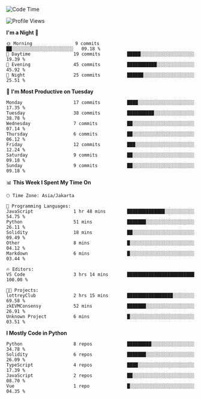 <!--START_SECTION:waka-->
![Code Time](http://img.shields.io/badge/Code%20Time-1%2C451%20hrs%2022%20mins-blue)

![Profile Views](http://img.shields.io/badge/Profile%20Views-0-blue)

**I'm a Night 🦉** 

```text
🌞 Morning                9 commits           ██░░░░░░░░░░░░░░░░░░░░░░░   09.18 % 
🌆 Daytime                19 commits          █████░░░░░░░░░░░░░░░░░░░░   19.39 % 
🌃 Evening                45 commits          ███████████░░░░░░░░░░░░░░   45.92 % 
🌙 Night                  25 commits          ██████░░░░░░░░░░░░░░░░░░░   25.51 % 
```
📅 **I'm Most Productive on Tuesday** 

```text
Monday                   17 commits          ████░░░░░░░░░░░░░░░░░░░░░   17.35 % 
Tuesday                  38 commits          ██████████░░░░░░░░░░░░░░░   38.78 % 
Wednesday                7 commits           ██░░░░░░░░░░░░░░░░░░░░░░░   07.14 % 
Thursday                 6 commits           ██░░░░░░░░░░░░░░░░░░░░░░░   06.12 % 
Friday                   12 commits          ███░░░░░░░░░░░░░░░░░░░░░░   12.24 % 
Saturday                 9 commits           ██░░░░░░░░░░░░░░░░░░░░░░░   09.18 % 
Sunday                   9 commits           ██░░░░░░░░░░░░░░░░░░░░░░░   09.18 % 
```


📊 **This Week I Spent My Time On** 

```text
🕑︎ Time Zone: Asia/Jakarta

💬 Programming Languages: 
JavaScript               1 hr 48 mins        ██████████████░░░░░░░░░░░   54.75 % 
Python                   51 mins             ███████░░░░░░░░░░░░░░░░░░   26.11 % 
Solidity                 18 mins             ██░░░░░░░░░░░░░░░░░░░░░░░   09.49 % 
Other                    8 mins              █░░░░░░░░░░░░░░░░░░░░░░░░   04.12 % 
Markdown                 6 mins              █░░░░░░░░░░░░░░░░░░░░░░░░   03.44 % 

🔥 Editors: 
VS Code                  3 hrs 14 mins       █████████████████████████   100.00 % 

🐱‍💻 Projects: 
lottreyClub              2 hrs 15 mins       █████████████████░░░░░░░░   69.58 % 
zkEVMConsensy            52 mins             ███████░░░░░░░░░░░░░░░░░░   26.91 % 
Unknown Project          6 mins              █░░░░░░░░░░░░░░░░░░░░░░░░   03.51 % 
```

**I Mostly Code in Python** 

```text
Python                   8 repos             █████████░░░░░░░░░░░░░░░░   34.78 % 
Solidity                 6 repos             ███████░░░░░░░░░░░░░░░░░░   26.09 % 
TypeScript               4 repos             ████░░░░░░░░░░░░░░░░░░░░░   17.39 % 
JavaScript               2 repos             ██░░░░░░░░░░░░░░░░░░░░░░░   08.70 % 
Vue                      1 repo              █░░░░░░░░░░░░░░░░░░░░░░░░   04.35 % 
```




<!--END_SECTION:waka-->
